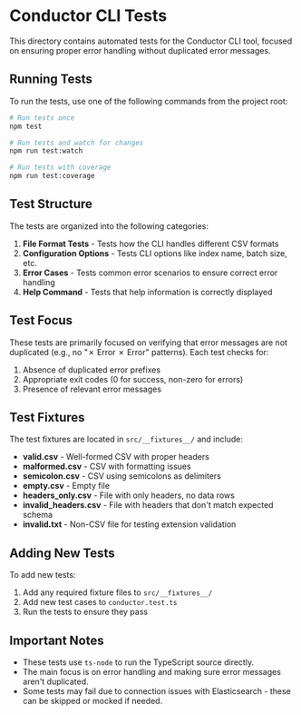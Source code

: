# Conductor CLI Tests

This directory contains automated tests for the Conductor CLI tool, focused on ensuring proper error handling without duplicated error messages.

## Running Tests

To run the tests, use one of the following commands from the project root:

```bash
# Run tests once
npm test

# Run tests and watch for changes
npm run test:watch

# Run tests with coverage
npm run test:coverage
```

## Test Structure

The tests are organized into the following categories:

1. **File Format Tests** - Tests how the CLI handles different CSV formats
2. **Configuration Options** - Tests CLI options like index name, batch size, etc.
3. **Error Cases** - Tests common error scenarios to ensure correct error handling
4. **Help Command** - Tests that help information is correctly displayed

## Test Focus

These tests are primarily focused on verifying that error messages are not duplicated (e.g., no "✗ Error ✗ Error" patterns). Each test checks for:

1. Absence of duplicated error prefixes
2. Appropriate exit codes (0 for success, non-zero for errors)
3. Presence of relevant error messages

## Test Fixtures

The test fixtures are located in `src/__fixtures__/` and include:

- **valid.csv** - Well-formed CSV with proper headers
- **malformed.csv** - CSV with formatting issues
- **semicolon.csv** - CSV using semicolons as delimiters
- **empty.csv** - Empty file
- **headers_only.csv** - File with only headers, no data rows
- **invalid_headers.csv** - File with headers that don't match expected schema
- **invalid.txt** - Non-CSV file for testing extension validation

## Adding New Tests

To add new tests:

1. Add any required fixture files to `src/__fixtures__/`
2. Add new test cases to `conductor.test.ts`
3. Run the tests to ensure they pass

## Important Notes

- These tests use `ts-node` to run the TypeScript source directly.
- The main focus is on error handling and making sure error messages aren't duplicated.
- Some tests may fail due to connection issues with Elasticsearch - these can be skipped or mocked if needed.
